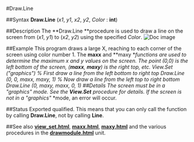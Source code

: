 
#Draw.Line

##Syntax
**Draw.Line** (*x1*, *y1*, *x2*, *y2*, *Color* : **int**)

##Description
The **Draw.Line **procedure is used to draw a line on the screen from (*x1*, *y1*) to (*x2*, *y2*) using the specified *Color*.
![Doc image](draw_line01.gif)

##Example
This program draws a large X, reaching to each corner of the screen using color number 1. The **maxx** and **maxy **functions are used to determine the maximum x and y values on the screen. The point (0,0) is the left bottom of the screen, (**maxx**, **maxy**) is the right top, etc.
        View.Set ("graphics")
        % First draw a line from the left bottom to right top
        Draw.Line (0, 0, maxx, maxy, 1) 
        % Now draw a line from the left top to right bottom
        Draw.Line (0, maxy, maxx, 0, 1)
##Details
The screen must be in a "*graphics*" mode. See the **View.Set** procedure for details. If the screen is not in a "*graphics*"* *mode, an error will occur.

##Status
Exported qualified.
This means that you can only call the function by calling **Draw.Line**, not by calling **Line**.

##See also
**[view_set.html](View.Set)**, **[maxx.html](maxx)**, **[maxy.html](maxy)** and the various procedures in the **[drawmodule.html](Draw)** unit.
